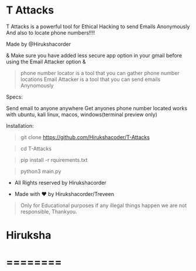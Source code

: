 # T Attacks

T Attacks is a powerful tool for Ethical Hacking to send Emails Anonymously And also to locate phone numbers!!!!

Made by @Hirukshacorder

& Make sure you have added less secure app option in your gmail before using the Email Attacker option &

> phone number locator is a tool that you can gather phone number locations
> Email Attacker is a tool that you can send emails Anynomously

Specs:

Send email to anyone anywhere
Get anyones phone number located
works with ubuntu, kali linux, macos, windows(terminal preview only)

Installation:

> git clone https://github.com/Hirukshacoder/T-Attacks

> cd T-Attacks

> pip install -r rquirements.txt

> python3 main.py

* All Rights reserved by Hirukshacorder

* Made with ♥️ by Hirukshacorder/Treveen

> Only for Educational purposes if any illegal things happen we are not responsible, Thankyou.

# Hiruksha
# ========
